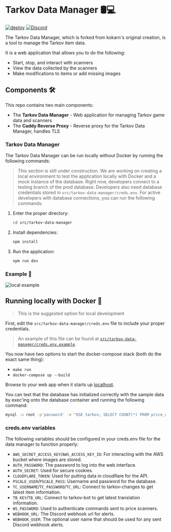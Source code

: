 # Tarkov Data Manager 🛢️💻

[![deploy](https://github.com/the-hideout/tarkov-data-manager/actions/workflows/deploy.yml/badge.svg)](https://github.com/the-hideout/tarkov-data-manager/actions/workflows/deploy.yml)
[![Discord](https://img.shields.io/discord/956236955815907388?color=7388DA&label=Discord)](https://discord.gg/XPAsKGHSzH)

The Tarkov Data Manager, which is forked from kokarn's original creation, is a tool to manage the Tarkov item data.

It is a web application that allows you to do the following:

- Start, stop, and interact with scanners
- View the data collected by the scanners
- Make modifications to items or add missing images

## Components 🛠️

This repo contains two main components:

- The **Tarkov Data Manager** - Web application for managing Tarkov game data and scanners
- The **Caddy Reverse Proxy** - Reverse proxy for the Tarkov Data Manager, handles TLS

### Tarkov Data Manager

The Tarkov Data Manager can be run locally without Docker by running the following commands:

> This section is still under construction. We are working on creating a local environment to test the application locally with Docker and a mock instance of the database. Right now, developers connect to a testing branch of the prod database. Developers also need database credentials stored in `src/tarkov-data-manager/creds.env`.
> For active developers with database connections, you can run the following commands:

1. Enter the proper directory:

    ```bash
    cd src/tarkov-data-manager
    ```

1. Install dependencies:

    ```bash
    npm install
    ```

1. Run the application:

    ```bash
    npm run dev
    ```

### Example 📸

![local example](docs/assets/data-manager-example.png)

## Running locally with Docker 🐳

> This is the suggested option for local development

First, edit the `src/tarkov-data-manager/creds.env` file to include your proper credentials.

> An example of this file can be found at [`src/tarkov-data-manager/creds.env.example`](src/tarkov-data-manager/creds.env.example).

You now have two options to start the docker-compose stack (both do the exact same thing):

- `make run`
- `docker-compose up --build`

Browse to your web app when it starts up [localhost](https://localhost).

You can test that the database has initialized correctly with the sample data by exec'ing onto the database container and running the following command:

```bash
mysql -u root -p'password' -e "USE tarkov; SELECT COUNT(*) FROM price_data;"
```

### creds.env variables

The following variables should be configured in your creds.env file for the data manager to function properly:

- `AWS_SECRET_ACCESS_KEY`/`AWS_ACCESS_KEY_ID`: For interacting with the AWS bucket where images are stored.
- `AUTH_PASSWORD`: The password to log into the web interface.
- `AUTH_SECRET`: Used for secure cookies.
- `CLOUDFLARE_TOKEN`: Used for putting data in cloudflare for the API.
- `PSCALE_USER`/`PSCALE_PASS`: Username and password for the database.
- `TC_USERNAME`/`TC_PASSWORD`/`TC_URL`: Connect to tarkov-changes to get latest item information.
- `TB_KEY`/`TB_URL`: Connect to tarkov-bot to get latest translation information.
- `WS_PASSWORD`: Used to authenticate commands sent to price scanners.
- `WEBHOOK_URL`: The Discord webhook url for alerts.
- `WEBHOOK_USER`: The optional user name that should be used for any sent Discord webhook alerts.
